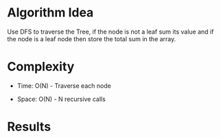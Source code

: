 # Algorithm Idea

Use DFS to traverse the Tree, if the node is not a leaf sum its value and if the node is a leaf node then store the total sum in the array.

# Complexity

- Time: O(N) - Traverse each node

- Space: O(N) - N recursive calls

# Results

